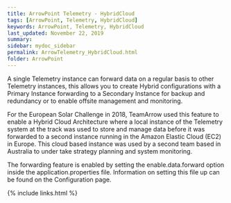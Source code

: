 ```yaml
---
title: ArrowPoint Telemetry - HybridCloud
tags: [ArrowPoint, Telemetry, HybridCloud]
keywords: ArrowPoint, Telemetry, HybridCloud
last_updated: November 22, 2019
summary:
sidebar: mydoc_sidebar
permalink: ArrowTelemetry_HybridCloud.html
folder: ArrowPoint
---
```


A single Telemetry instance can forward data on a regular basis to other Telemetry instances, this allows you to create Hybrid configurations with a Primary Instance forwarding to a Secondary Instance for backup and redundancy or to enable offsite management and monitoring.

For the European Solar Challenge in 2018, TeamArrow used this feature to enable a Hybrid Cloud Architecture where a local instance of the Telemetry system at the track was used to store and manage data before it was forwarded to a second instance running in the Amazon Elastic Cloud (EC2) in Europe.  This cloud based instance was used by a second team based in Australia to under take strategy planning and system monitoring.

The forwarding feature is enabled by setting the enable.data.forward option inside the application.properties file.  Information on setting this file up can be found on the Configuration page.

{% include links.html %}